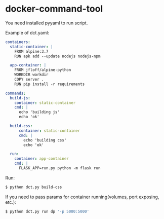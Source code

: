 # docker-command-tool

You need installed pyyaml to run script.

Example of dct.yaml:

```yaml
containers:
  static-container: |
    FROM alpine:3.7
    RUN apk add --update nodejs nodejs-npm

  app-container: |
    FROM jfloff/alpine-python
    WORKDIR workdir
    COPY server .
    RUN pip install -r requirements

commands:
  build-js:
    container: static-container
    cmd: |
      echo 'building js'
      echo 'ok'

  build-css:
      container: static-container
      cmd: |
        echo 'building css'
        echo 'ok'

  run:
    container: app-container
    cmd: |
      FLASK_APP=run.py python -m flask run
```

Run:
```sh
$ python dct.py build-css
```

If you need to pass params for container running(volumes, port exposing, etc.):
```sh
$ python dct.py run dp '-p 5000:5000'
```
